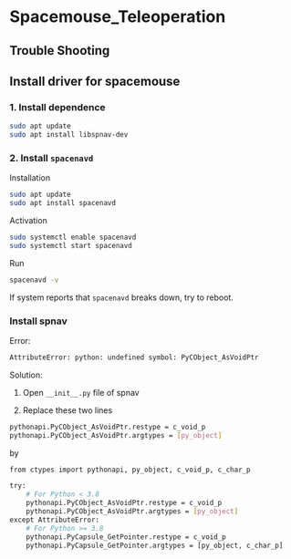 # Spacemouse_Teleoperation

## Trouble Shooting

## Install driver for spacemouse

### 1. Install dependence

```bash
sudo apt update
sudo apt install libspnav-dev
```

### 2. Install `spacenavd`
Installation
```bash
sudo apt update
sudo apt install spacenavd
```
Activation
```bash
sudo systemctl enable spacenavd
sudo systemctl start spacenavd
```
Run
```bash
spacenavd -v
```
If system reports that `spacenavd` breaks down, try to reboot.
### Install spnav
Error:

```bash
AttributeError: python: undefined symbol: PyCObject_AsVoidPtr
```

Solution:
1. Open `__init__.py` file of spnav

1. Replace these two lines 

```bash
pythonapi.PyCObject_AsVoidPtr.restype = c_void_p
pythonapi.PyCObject_AsVoidPtr.argtypes = [py_object]
```

by

```bash
from ctypes import pythonapi, py_object, c_void_p, c_char_p

try:
    # For Python < 3.8
    pythonapi.PyCObject_AsVoidPtr.restype = c_void_p
    pythonapi.PyCObject_AsVoidPtr.argtypes = [py_object]
except AttributeError:
    # For Python >= 3.8
    pythonapi.PyCapsule_GetPointer.restype = c_void_p
    pythonapi.PyCapsule_GetPointer.argtypes = [py_object, c_char_p]
```
